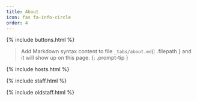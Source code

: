 ```yaml
---
title: About
icon: fas fa-info-circle
order: 4
---
```

{% include buttons.html %}
> Add Markdown syntax content to file `_tabs/about.md`{: .filepath } and it will show up on this page.
{: .prompt-tip }

{% include hosts.html %}

{% include staff.html %}

{% include oldstaff.html %}